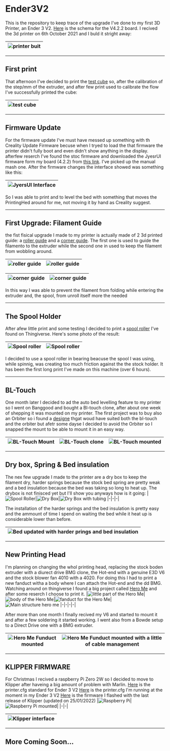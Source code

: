 # Ender3V2
This is the repository to keep trace of the upgrade I've done to my first 3D Printer, an Ender 3 V2.
[Here](./Schema/) is the schema for the V4.2.2 board.
I recived the 3d printer on 6th October 2021 and I buld it stright away:

|![printer buit](./images/00-3DPrinter.jpeg)|
|-|

***
## First print
That afternoon I've decided to print the [test cube](https://www.thingiverse.com/thing:1278865) so, after the calibration of the step/mm of the extruder, and after few print used to calibrate the flow I've successfully printed the cube:

|![test cube](./images/02-TestCube.jpeg)|
|-|
***
## Firmware Update
For the firmware update I've must have messed up something with th Creality Update Firmware becuse when I tryed to load the that firmware the printer didn't fully boot and even didn't show anything in the display. afterfew reserch I've found the stoc firmware and downloaded the JyesrUI firmware form my board (4.2.2) from [this link](https://github.com/jyers/marlin/releases/).
I've picked up the manual mash one.
After the firmware changes the interface showed was something like this:

|![JyersUI Interface](./images/01-Interface.jpeg)|
|-|

So I was able to print and to level the bed with something that moves the PrintingHed around for me, not moving it by hand as Creality suggest.
***
## First Upgrade: Filament Guide
the fist fisical upgrade I made to my printer is actually made of 2 3d printed guide: a [roller guide](https://www.thingiverse.com/thing:3052488) and a [corner guide](https://www.thingiverse.com/thing:3015832). The first one is used to guide the filamento to the extruder while the second one in used to keep the filament from wobbling around.

|![roller guide](./images/03-Roller.jpeg)| ![roller guide](./images/04-Roller.jpeg)|
|-|-|

|![corner guide](./images/05-UpperGuide.jpeg)|![corner guide](./images/06-UpperGuide.jpeg)|
|-|-|

In this way I was able to prevent the filament from folding while entering the extruder and, the spool, from unroll itself more the needed
***

## The Spool Holder
After afew little print and some testing I decided to print a [spool roller](http://www.thingiverse.com/thing:3209211) I've found on Thingiverse. Here's some photo of the result:

|![Spool roller](./images/09-SpoolRoller.jpeg)|![Spool roller](./images/10-SpoolRoller.jpeg)|
|-|-|


I decided to use a spool roller in bearing beacuse the spool I was using, while spinnig, was creating too much friction against the the stock holder.
It has been the first long print I've made on this machine (over 6 hours).
***

## BL-Touch
One month later I decided to ad the auto bed levelling feature to my printer so I went on Banggood and bought  a Bl-touch clone, after about one week of shepping it was mounted on my printer.
The first project was to buy also an Orbiter so i found a [designe](https://www.thingiverse.com/thing:4881107) thgat woud have suited both the bl-touch and the orbiter but afetr some dayse I decided to avoid the Orbiter so I snapped the mount to be able to mount it in an easy way.

|![BL-Touch Mount](./images/11-BlTouch.jpeg)|![BL-Touch clone](./images/12-BlTouch.jpeg)|![BL-Touch mounted](./images/10-BlTouch.jpg)|
|-|-|-|
***

## Dry box, Spring & Bed insulation
The nex few upgrade I made to the printer are a dry box to keep the filament dry, harder springs because the stock bed spring are pretty weak and a bed insulation because the bed was taking so long to heat up.
The drybox is not finisced yet but I'll show you anyways how is it going:
|![Spool Roller](./images/14-SpoolRollerDry.jpeg)|![Dry Box](./images/15-DryBox.jpeg)|![Dry Box with tubing](./images/22-DryBox.jpeg)
|-|-|-|

The installation of the harder springs and the bed insulation is pretty easy and the ammount of time I spend on waiting the bed while it heat up is considerable lower than before.

|![Bed updated with harder prings and bed insulation](./images/13-Spring+Insulation.jpeg)|
|-|
***

## New Printing Head
I'm planning on changing the whol printing head, replacing the stock boden extruder with a diurect drive BMG clone, the Hot-end with a genuine E3D V6 and the stock blower fan 4010 with a 4020. For doing this I had to print a new fanduct witha a body where I can attach the Hot-end and the dd BMG. Watching around on thingiverse I found a big project called [Hero Me](https://www.thingiverse.com/thing:4460970) and after  some reserch I choose to print it.
|![little part of the Hero Me](./images/16-HeroMe.jpeg)|![body of the Hero Me](./images/17-HeroMe.jpeg)|![fanduct for the Hero Me](./images/18-HeroMe.jpeg)|![Main structure hero me](./images/19-HeroMe.jpeg)
|-|-|-|-|

After more than one month I finally recived my V6 and started to mount it and after a few soldering it started working. I went also from a Bowde setup to a Direct Drive one with a BMG extruder.

|![Hero Me Funduct mounted](./images/20-HeroMe.jpeg)|![Hero Me Funduct mounted with a little of cable management](./images/21-HeroMe.jpeg)|
|-|-|

***
## KLIPPER FIRMWARE
For Christmas I recived a raspberry Pi Zero 2W so I decided to move to Klipper after haveing a big amount of problem with Marlin.
[Here](./firmware/printer_stock.cfg) is the printer.cfg standard for Ender 3 V2
[Here](./firmware/printer.cfg) is the printer.cfg I'm running at the moment in my Ender 3 V2
[Here](./firmware/klipper.bin) is the firmware I flashed with the last release of Klipper (updated on 25/01/2022)
|![Raspberry Pi](./images/23-RaspberryPi.jpeg)|![Raspberry Pi mounted](./images/24-RaspberryPi.jpeg)|
|-|-|

|![Klipper interface](./images/25-Klipper.jpeg)|
|-|
***

## More Coming Soon...